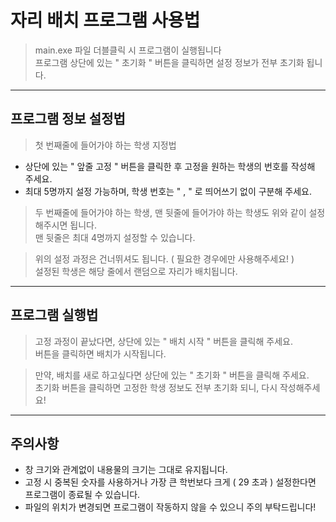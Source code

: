 자리 배치 프로그램 사용법   
========================   
    
> main.exe 파일 더블클릭 시 프로그램이 실행됩니다   
> 프로그램 상단에 있는 " 초기화 " 버튼을 클릭하면 설정 정보가 전부 초기화 됩니다.   
    
* * *    
## 프로그램 정보 설정법        
     
> 첫 번째줄에 들어가야 하는 학생 지정법     
* 상단에 있는 " 앞줄 고정 " 버튼을 클릭한 후 고정을 원하는 학생의 번호를 작성해 주세요.    
* 최대 5명까지 설정 가능하며, 학생 번호는 " , " 로 띄어쓰기 없이 구분해 주세요.     
      
> 두 번째줄에 들어가야 하는 학생, 맨 뒷줄에 들어가야 하는 학생도 위와 같이 설정해주시면 됩니다.      
> 맨 뒷줄은 최대 4명까지 설정할 수 있습니다.     
     
> 위의 설정 과정은 건너뛰셔도 됩니다. ( 필요한 경우에만 사용해주세요! )     
> 설정된 학생은 해당 줄에서 랜덤으로 자리가 배치됩니다.    
       
       
* * *      
## 프로그램 실행법      
      
> 고정 과정이 끝났다면, 상단에 있는 " 배치 시작 " 버튼을 클릭해 주세요.      
> 버튼을 클릭하면 배치가 시작됩니다.     
        
> 만약, 배치를 새로 하고싶다면 상단에 있는 " 초기화 " 버튼을 클릭해 주세요.     
> 초기화 버튼을 클릭하면 고정한 학생 정보도 전부 초기화 되니, 다시 작성해주세요!       
     
* * *      
## 주의사항       
        
* 창 크기와 관계없이 내용물의 크기는 그대로 유지됩니다.       
* 고정 시 중복된 숫자를 사용하거나 가장 큰 학번보다 크게 ( 29 초과 ) 설정한다면 프로그램이 종료될 수 있습니다.    
* 파일의 위치가 변경되면 프로그램이 작동하지 않을 수 있으니 주의 부탁드립니다!    
